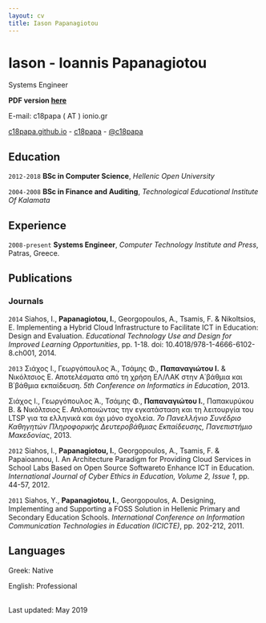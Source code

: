 ```yaml
---
layout: cv
title: Iason Papanagiotou
---
```

# Iason - Ioannis Papanagiotou
Systems Engineer

**PDF version [here](./cv.pdf)**

E-mail:  c18papa ( AT ) ionio.gr

<div id="webaddress">
  <a href="https://c18papa.github.io/markdown-cv-c18papa/"><i class="fas fa-home"></i> c18papa.github.io</a> - 
  <a href="https://github.com/c18papa"><i class="fab fa-github"></i> c18papa</a> - 
  <a href="https://twitter.com/c18papa"><i class="fab fa-twitter"></i> @c18papa</a>
</div>

## Education

`2012-2018`
**BSc in Computer Science**, *Hellenic Open University*

`2004-2008`
**BSc in Finance and Auditing**, *Technological Educational Institute Of Kalamata*

## Experience

`2008-present`
**Systems Engineer**, 
*Computer Technology Institute and Press*, Patras, Greece.

## Publications

### Journals

`2014`
Siahos, I., **Papanagiotou, I.**, Georgopoulos, A., Tsamis, F. & Nikoltsios, E. Implementing a Hybrid Cloud Infrastructure to Facilitate ICT in Education: Design and Evaluation. *Educational Technology Use and Design for Improved Learning Opportunities*, pp. 1-18. doi: 10.4018/978-1-4666-6102-8.ch001, 2014.

`2013`
Σιάχος Ι., Γεωργόπουλος Ά., Τσάμης Φ., **Παπαναγιώτου Ι.** & Νικόλτσιος Ε. Αποτελέσματα από τη χρήση ΕΛ/ΛΑΚ στην Α΄βάθμια και Β΄βάθμια εκπαίδευση. *5th Conference on Informatics in Education*, 2013.

Σιάχος Ι., Γεωργόπουλος Ά., Τσάμης Φ., **Παπαναγιώτου Ι.**, Παπακυρύκου Β. & Νικόλτσιος Ε. Απλοποιώντας την εγκατάσταση και τη λειτουργία του LTSP για τα ελληνικά και όχι μόνο σχολεία. *7ο Πανελλήνιο Συνέδριο Καθηγητών Πληροφορικής Δευτεροβάθμιας Εκπαίδευσης, Πανεπιστήμιο Μακεδονίας*, 2013.

`2012`
Siahos, I., **Papanagiotou, I.**, Georgopoulos, A., Tsamis, F. & Papaioannou, I. An Architecture Paradigm for Providing Cloud Services in School Labs Based on Open Source Softwareto Enhance ICT in Education. *International Journal of Cyber Ethics in Education, Volume 2, Issue 1*, pp. 44-57, 2012.

`2011`
Siahos, Y., **Papanagiotou, I.**, Georgopoulos, A. Designing, Implementing and Supporting a FOSS Solution in Hellenic Primary and Secondary Education Schools. *International Conference on Information Communication Technologies in Education (ICICTE)*, pp. 202-212, 2011.

## Languages

Greek: Native

English: Professional

<br/>Last updated: May 2019<br/><br/>
